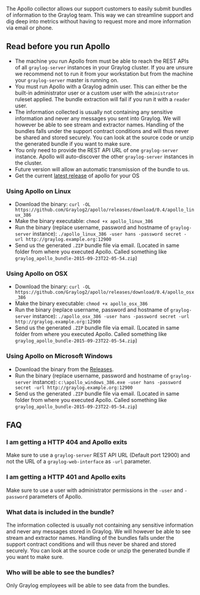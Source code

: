 The Apollo collector allows our support customers to easily submit bundles of information to the Graylog team. This way we can streamline support and dig deep into metrics without having to request more and more information via email or phone.

## Read before you run Apollo

* The machine you run Apollo from must be able to reach the REST APIs of all `graylog-server` instances in your Graylog cluster. If you are unsure we recommend not to run it from your workstation but from the machine your `graylog-server` master is running on.
* You must run Apollo with a Graylog admin user. This can either be the built-in administrator user or a custom user with the `administrator` ruleset applied. The bundle extraction will fail if you run it with a `reader` user.
* The information collected is usually not containing any sensitive information and never any messages you sent into Graylog. We will however be able to see stream and extractor names. Handling of the bundles falls under the support contract conditions and will thus never be shared and stored securely. You can look at the source code or unzip the generated bundle if you want to make sure.
* You only need to provide the REST API URL of one `graylog-server` instance. Apollo will auto-discover the other `graylog-server` instances in the cluster.
* Future version will allow an automatic transmission of the bundle to us.
* Get the current [latest release](https://github.com/Graylog2/apollo/releases/latest) of apollo for your OS

### Using Apollo on Linux

* Download the binary: `curl -OL https://github.com/Graylog2/apollo/releases/download/0.4/apollo_linux_386`
* Make the binary executable: `chmod +x apollo_linux_386`
* Run the binary (replace username, password and hostname of `graylog-server` instance): `./apollo_linux_386 -user hans -password secret -url http://graylog.example.org:12900`
* Send us the generated `.ZIP` bundle file via email. (Located in same folder from where you executed Apollo. Called something like `graylog_apollo_bundle-2015-09-23T22-05-54.zip`)

### Using Apollo on OSX

* Download the binary: `curl -OL https://github.com/Graylog2/apollo/releases/download/0.4/apollo_osx_386`
* Make the binary executable: `chmod +x apollo_osx_386`
* Run the binary (replace username, password and hostname of `graylog-server` instance): `./apollo_osx_386 -user hans -password secret -url http://graylog.example.org:12900`
* Send us the generated `.ZIP` bundle file via email. (Located in same folder from where you executed Apollo. Called something like `graylog_apollo_bundle-2015-09-23T22-05-54.zip`)

### Using Apollo on Microsoft Windows

* Download the binary from the [Releases](https://github.com/Graylog2/apollo/releases).
* Run the binary (replace username, password and hostname of `graylog-server` instance): `c:\apollo_windows_386.exe -user hans -password secret -url http://graylog.example.org:12900`
* Send us the generated `.ZIP` bundle file via email. (Located in same folder from where you executed Apollo. Called something like `graylog_apollo_bundle-2015-09-23T22-05-54.zip`)

## FAQ

### I am getting a HTTP 404 and Apollo exits
Make sure to use a `graylog-server` REST API URL (Default port 12900) and not the URL of a `graylog-web-interface` as `-url` parameter.

### I am getting a HTTP 401 and Apollo exits
Make sure to use a user with administrator permissions in the `-user` and `-password` parameters of Apollo.

### What data is included in the bundle?
The information collected is usually not containing any sensitive information and never any messages stored in Graylog. We will however be able to see stream and extractor names. Handling of the bundles falls under the support contract conditions and will thus never be shared and stored securely. You can look at the source code or unzip the generated bundle if you want to make sure.

### Who will be able to see the bundles?
Only Graylog employees will be able to see data from the bundles.
